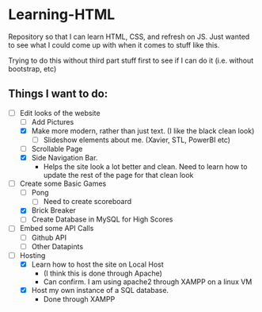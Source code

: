 # Learning-HTML
Repository so that I can learn HTML, CSS, and refresh on JS.  Just wanted to see what I could come up with when it comes to stuff like this. 

Trying to do this without third part stuff first to see if I can do it (i.e. without bootstrap, etc)

## Things I want to do:
- [ ] Edit looks of the website
	- [ ] Add Pictures
	- [x] Make more modern, rather than just text. (I like the black clean look)
        - [ ] Slideshow elements about me.  (Xavier, STL, PowerBI etc)
	- [ ] Scrollable Page
    - [x] Side Navigation Bar. 
        - Helps the site look a lot better and clean. Need to learn how to update the rest of the page for that clean look
- [ ] Create some Basic Games
	- [ ] Pong
        - [ ] Need to create scoreboard
	- [x] Brick Breaker 
    - [ ] Create Database in MySQL for High Scores
- [ ] Embed some API Calls
    - [ ] Github API
    - [ ] Other Datapints
- [ ] Hosting
    - [x] Learn how to host the site on Local Host
        * (I think this is done through Apache)
        * Can confirm.  I am using apache2 through XAMPP on a linux VM
    - [x] Host my own instance of a SQL database. 
        - Done through XAMPP